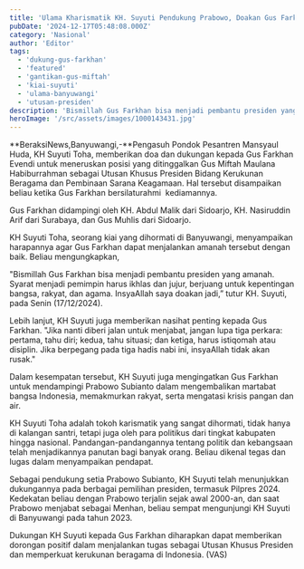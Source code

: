 ```yaml
---
title: 'Ulama Kharismatik KH. Suyuti Pendukung Prabowo, Doakan Gus Farkhan untuk Gantikan Gus Miftah'
pubDate: '2024-12-17T05:48:08.000Z'
category: 'Nasional'
author: 'Editor'
tags:
  - 'dukung-gus-farkhan'
  - 'featured'
  - 'gantikan-gus-miftah'
  - 'kiai-suyuti'
  - 'ulama-banyuwangi'
  - 'utusan-presiden'
description: 'Bismillah Gus Farkhan bisa menjadi pembantu presiden yang amanah. Syarat menjadi pemimpin harus ikhlas'
heroImage: '/src/assets/images/1000143431.jpg'
---
```


**BeraksiNews,Banyuwangi,-**Pengasuh Pondok Pesantren Mansyaul Huda, KH Suyuti Toha, memberikan doa dan dukungan kepada Gus Farkhan Evendi untuk meneruskan posisi yang ditinggalkan Gus Miftah Maulana Habiburrahman sebagai Utusan Khusus Presiden Bidang Kerukunan Beragama dan Pembinaan Sarana Keagamaan. Hal tersebut disampaikan beliau ketika Gus Farkhan bersilaturahmi  kediamannya.

Gus Farkhan didampingi oleh KH. Abdul Malik dari Sidoarjo, KH. Nasiruddin Arif dari Surabaya, dan Gus Muhlis dari Sidoarjo.

KH Suyuti Toha, seorang kiai yang dihormati di Banyuwangi, menyampaikan harapannya agar Gus Farkhan dapat menjalankan amanah tersebut dengan baik. Beliau mengungkapkan,

"Bismillah Gus Farkhan bisa menjadi pembantu presiden yang amanah. Syarat menjadi pemimpin harus ikhlas dan jujur, berjuang untuk kepentingan bangsa, rakyat, dan agama. InsyaAllah saya doakan jadi,” tutur KH. Suyuti, pada Senin (17/12/2024).

Lebih lanjut, KH Suyuti juga memberikan nasihat penting kepada Gus Farkhan. "Jika nanti diberi jalan untuk menjabat, jangan lupa tiga perkara: pertama, tahu diri; kedua, tahu situasi; dan ketiga, harus istiqomah atau disiplin. Jika berpegang pada tiga hadis nabi ini, insyaAllah tidak akan rusak."

Dalam kesempatan tersebut, KH Suyuti juga mengingatkan Gus Farkhan untuk mendampingi Prabowo Subianto dalam mengembalikan martabat bangsa Indonesia, memakmurkan rakyat, serta mengatasi krisis pangan dan air.

KH Suyuti Toha adalah tokoh karismatik yang sangat dihormati, tidak hanya di kalangan santri, tetapi juga oleh para politikus dari tingkat kabupaten hingga nasional. Pandangan-pandangannya tentang politik dan kebangsaan telah menjadikannya panutan bagi banyak orang. Beliau dikenal tegas dan lugas dalam menyampaikan pendapat.

Sebagai pendukung setia Prabowo Subianto, KH Suyuti telah menunjukkan dukungannya pada berbagai pemilihan presiden, termasuk Pilpres 2024. Kedekatan beliau dengan Prabowo terjalin sejak awal 2000-an, dan saat Prabowo menjabat sebagai Menhan, beliau sempat mengunjungi KH Suyuti di Banyuwangi pada tahun 2023.

Dukungan KH Suyuti kepada Gus Farkhan diharapkan dapat memberikan dorongan positif dalam menjalankan tugas sebagai Utusan Khusus Presiden dan memperkuat kerukunan beragama di Indonesia. (VAS)
